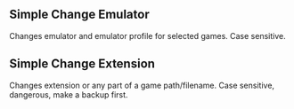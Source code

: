 ## Simple Change Emulator
Changes emulator and emulator profile for selected games. Case sensitive.

## Simple Change Extension
Changes extension or any part of a game path/filename. Case sensitive, dangerous, make a backup first.

